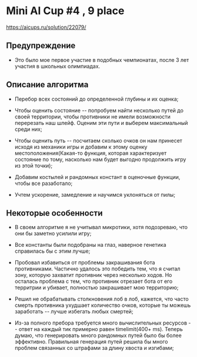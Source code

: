 # Mini AI Cup #4 , 9 place
https://aicups.ru/solution/22079/

## Предупреждение

- Это было мое первое участие в подобных чемпионатах, после 3 лет участия в школьных олимпиадах. 

## Описание алгоритма

- Перебор всех состояний до определенной глубины и их оценка;

- Чтобы оценить состояние -- попробуем найти несколько путей до своей территории, чтобы противники не имели возможности перерезать наш шлейф. Оценим эти пути и выберем максимальный среди них;

- Чтобы оценить путь -- посчитаем сколько очков он нам принесет исходя из механики игры и добавим к этому оценку местоположения(Какая-то функция, которая характеризует состояние по тому, насколько нам будет выгодно продолжить игру из этой точки);

- Добавим костылей и рандомных констант в оценочные функции, чтобы все разаботало;

- Учтем ускорение, замедление и научимся уклоняться от пилы;

## Некоторые особенности

- В своем алгоритме я не учитывал микротики, хотя подозреваю, что они бы заметно усилили игру;

- Все константы были подобраны на глаз, наверное генетика справилась бы с этим лучше;

- Пробовал избавиться от проблемы закрашивания бота противниками. Частично удалось это победить тем, что я считал зону, которую захватит противник через несколько ходов. Но осталась проблема с тем, что противник отрезает бота от его территрии и убивает, полностью закрашивает мою территорию;

- Решил не обрабатывать столкновения лоб в лоб, кажется, что часто смерть противника ухудшает количество очков, которые ты можешь заработать -- лучше избегать любых смертей; 

- Из-за полного пребора требуется много вычислительных ресурсов -- ответ на каждый тик примерно равен timelimit(400+ ms). Теперь думаю, что генерировать много рандомных путей было бы более эффективно. Правильная генерация путей решила бы много проблем связанных со штрафами за длину хвоста и изгибами; 


